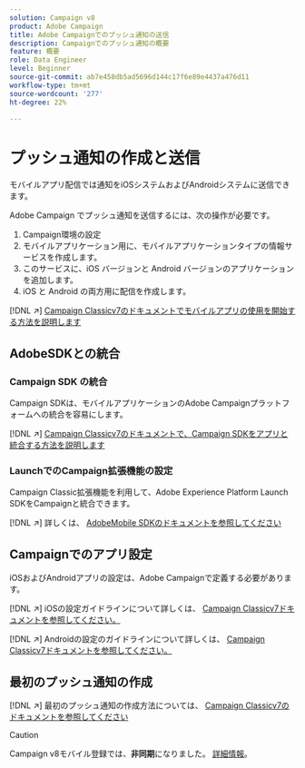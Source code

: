 ```yaml
---
solution: Campaign v8
product: Adobe Campaign
title: Adobe Campaignでのプッシュ通知の送信
description: Campaignでのプッシュ通知の概要
feature: 概要
role: Data Engineer
level: Beginner
source-git-commit: ab7e458db5ad5696d144c17f6e89e4437a476d11
workflow-type: tm+mt
source-wordcount: '277'
ht-degree: 22%

---
```


# プッシュ通知の作成と送信

モバイルアプリ配信では通知をiOSシステムおよびAndroidシステムに送信できます。

Adobe Campaign でプッシュ通知を送信するには、次の操作が必要です。

1. Campaign環境の設定
1. モバイルアプリケーション用に、モバイルアプリケーションタイプの情報サービスを作成します。
1. このサービスに、iOS バージョンと Android バージョンのアプリケーションを追加します。
1. iOS と Android の両方用に配信を作成します。

[!DNL :arrow_upper_right:]  [Campaign Classicv7のドキュメントでモバイルアプリの使用を開始する方法を説明します](https://experienceleague.adobe.com/docs/campaign-classic/using/sending-messages/sending-push-notifications/about-mobile-app-channel.html?lang=ja)

## AdobeSDKとの統合

### Campaign SDK の統合

Campaign SDKは、モバイルアプリケーションのAdobe Campaignプラットフォームへの統合を容易にします。

[!DNL :arrow_upper_right:]  [Campaign Classicv7のドキュメントで、Campaign SDKをアプリと統合する方法を説明します](https://experienceleague.adobe.com/docs/campaign-classic/using/sending-messages/sending-push-notifications/integrating-campaign-sdk-into-the-mobile-application.html?lang=en#loading-campaign-sdk)

### LaunchでのCampaign拡張機能の設定

Campaign Classic拡張機能を利用して、Adobe Experience Platform Launch SDKをCampaignと統合できます。

[!DNL :arrow_upper_right:] 詳しくは、 [AdobeMobile SDKのドキュメントを参照してください](https://aep-sdks.gitbook.io/docs/using-mobile-extensions/adobe-campaignclassic)

## Campaignでのアプリ設定

iOSおよびAndroidアプリの設定は、Adobe Campaignで定義する必要があります。

[!DNL :arrow_upper_right:] iOSの設定ガイドラインについて詳しくは、 [Campaign Classicv7ドキュメントを参照してください。](https://experienceleague.adobe.com/docs/campaign-classic/using/sending-messages/sending-push-notifications/configure-the-mobile-app/configuring-the-mobile-application.html?lang=en#sending-messages)

[!DNL :arrow_upper_right:] Androidの設定のガイドラインについて詳しくは、 [Campaign Classicv7ドキュメントを参照してください。](https://experienceleague.adobe.com/docs/campaign-classic/using/sending-messages/sending-push-notifications/configure-the-mobile-app/configuring-the-mobile-application-android.html?lang=en#sending-messages)

## 最初のプッシュ通知の作成

[!DNL :arrow_upper_right:] 最初のプッシュ通知の作成方法については、 [Campaign Classicv7のドキュメントを参照してください](https://experienceleague.adobe.com/docs/campaign-classic/using/sending-messages/sending-push-notifications/creating-notifications.html?lang=en#sending-notifications-on-ios)


>[!CAUTION]
>
>Campaign v8モバイル登録では、**非同期**&#x200B;になりました。 [詳細情報](../dev/staging.md)。
